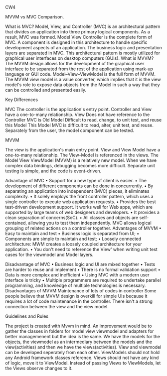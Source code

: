 CW4

MVVM vs MVC Comparison.


What is MVC?
Model, View, and Controller (MVC) is an architectural pattern that divides an application into three primary logical components. As a result, MVC was formed. Model View Controller is the complete form of MVC. A component is designed in this architecture to handle specific development aspects of an application. The business logic and presentation layers are separated in MVC. This architectural pattern is mostly utilized for graphical user interfaces on desktop computers (GUIs).
What is MVVM?
The MVVM design allows for the development of the graphical user interface to be separated from the rest of the application using mark-up language or GUI code. Model–View–ViewModel is the full form of MVVM. The MVVM view model is a value converter, which implies that it is the view model's role to expose data objects from the Model in such a way that they can be controlled and presented easily.








Key Differences

MVC
The controller is the application's entry point.
Controller and View have a one-to-many relationship. View Does not have reference to the Controller
MVC is Old Model
Difficult to read, change, to unit test, and reuse this Model
This Model MVC is difficult to read, alter, unit test, and reuse. Separately from the user, the model component can be tested.

MVVM

The view is the application's main entry point.
View and View Model have a one-to-many relationship.
The View-Model is referenced in the views.
The Model View ViewModel (MVVM) is a relatively new model.
When we have complex data bindings, debugging becomes more difficult.
Separate unit testing is simple, and the code is event-driven.

Advantage of MVC
•	Support for a new type of client is easier.
•	The development of different components can be done in concurrently.
•	By separating an application into independent (MVC) pieces, it eliminates complexity.
•	It solely employs the front controller pattern, which uses a single controller to execute web application requests.
•	Provides the best test-driven development support. It works well for Web apps, which are supported by large teams of web designers and developers.
•	It provides a clean separation of concerns(SoC).
•	All classes and objects are self-contained, allowing you to test them independently. MVC allows logical grouping of related actions on a controller together.
Advantages of MVVM
•	Easy to maintain and test
•	Business logic is separated from Ul; 
•	Components are simple to maintain and test;
•	Loosely connected architecture: MWM creates a loosely coupled architecture for your application.
•	You don't need to reference the View' when writing unit test cases for the viewmodel and Model layers.

Disadvantage of MVC
• Business logic and Ul are mixed together 
• Tests are harder to reuse and implement • There is no formal validation support 
• Data is more complex and inefficient 
• Using MVC with a modern user interface is tricky
• Multiple programmers are required to undertake parallel programming, and knowledge of multiple technologies is necessary.
Disadvantages of MVVM
Maintenance of lots of codes in controller
Some people believe that MVVM design is overkill for simple UIs because it requires a lot of code maintenance in the controller.
There isn't a strong connection between the view and the view model.

Guidelines and Rules


The project is created with Mvvm in mind. An improvement would be to gather the classes in folders for model view viewmodel and adapters for better managemenent but the idea is the same. 
We have the models for the objects, the viewmodel as an intermediary between the models and the view(activities) and then we have the views(activities).
View and viewmodel can be developed seperately from each other. ViewModels should not hold any Android framework classes reference. Views should not have any kind of logic, move it to ViewModel.
Instead of passing Views to ViewModels, let the Views observe changes to it. 




